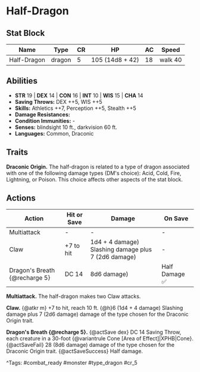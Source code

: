 # Half-Dragon

## Stat Block

| Name | Type | CR | HP | AC | Speed |
|------|------|----|----|----|-------|
| Half-Dragon | dragon | 5 | 105 (14d8 + 42) | 18 | walk 40 |

## Abilities

- **STR** 19 | **DEX** 14 | **CON** 16 | **INT** 10 | **WIS** 15 | **CHA** 14
- **Saving Throws:** DEX ++5, WIS ++5  
- **Skills:** Athletics ++7, Perception ++5, Stealth ++5  
- **Damage Resistances:**   
- **Condition Immunities:** -  
- **Senses:** blindsight 10 ft., darkvision 60 ft.  
- **Languages:** Common, Draconic

## Traits

**Draconic Origin.** The half-dragon is related to a type of dragon associated with one of the following damage types (DM's choice): Acid, Cold, Fire, Lightning, or Poison. This choice affects other aspects of the stat block.


## Actions

| Action | Hit or Save | Damage | On Save |
|--------|--------------|--------|----------|
| Multiattack | - | - | - |
| Claw | +7 to hit | 1d4 + 4 damage) Slashing damage plus 7 (2d6 damage) | - |
| Dragon's Breath {@recharge 5} | DC 14 | 8d6 damage) | Half Damage ✅ |

**Multiattack.** The half-dragon makes two Claw attacks.

**Claw.** {@atkr m} +7 to hit, reach 10 ft. {@h}6 (1d4 + 4 damage) Slashing damage plus 7 (2d6 damage) damage of the type chosen for the Draconic Origin trait.

**Dragon's Breath {@recharge 5}.** {@actSave dex} DC 14 Saving Throw, each creature in a 30-foot {@variantrule Cone [Area of Effect]|XPHB|Cone}. {@actSaveFail} 28 (8d6 damage) damage of the type chosen for the Draconic Origin trait. {@actSaveSuccess} Half damage.


^Tags: #combat_ready #monster #type_dragon #cr_5